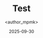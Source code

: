 ---
title: Test
date: 2025-09-30
categories: [4-Radio, 2Rad-Advance]
tags: [Radio]
author: <author_mpmk>
---